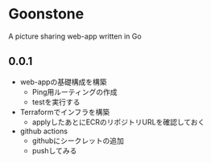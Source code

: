 # Goonstone
A picture sharing web-app written in Go

## 0.0.1

- web-appの基礎構成を構築
    - Ping用ルーティングの作成
    - testを実行する
- Terraformでインフラを構築
    - applyしたあとにECRのリポジトリURLを確認しておく
- github actions
    - githubにシークレットの追加
    - pushしてみる
